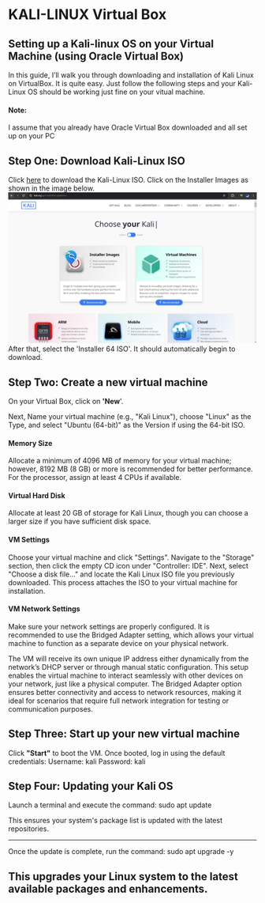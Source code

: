 <h1>KALI-LINUX Virtual Box</h1>


<h2>Setting up a Kali-linux OS on your Virtual Machine (using Oracle Virtual Box)</h2>
In this guide, I’ll walk you through downloading and installation of Kali Linux on VirtualBox. It is quite easy. Just follow the following steps and your Kali-Linux OS should be working just fine on your vitual machine.
<h4> Note: </h4> I assume that you already have Oracle Virtual Box downloaded and all set up on your PC

<h2>Step One: Download Kali-Linux ISO </h2>
Click <a href="https://www.kali.org/get-kali/#kali-platforms">here</a>  to download the Kali-Linux ISO. Click on the Installer Images as shown in the image below.

<img src = "Folder/kali 1.png">
After that, select the 'Installer 64 ISO'. It should automatically begin to download.


<h2>Step Two: Create a new virtual machine</h2>
On your Virtual Box, click on <b>'New</b>'.

Next, Name your virtual machine (e.g., "Kali Linux"), choose "Linux" as the Type, and select "Ubuntu (64-bit)" as the Version if using the 64-bit ISO.

<h4>Memory Size</h4>
Allocate a minimum of 4096 MB of memory for your virtual machine; however, 8192 MB (8 GB) or more is recommended for better performance. For the processor, assign at least 4 CPUs if available.

<h4>Virtual Hard Disk</h4>
Allocate at least 20 GB of storage for Kali Linux, though you can choose a larger size if you have sufficient disk space.

<h4>VM Settings</h4>
Choose your virtual machine and click "Settings". Navigate to the "Storage" section, then click the empty CD icon under "Controller: IDE". Next, select "Choose a disk file..." and locate the Kali Linux ISO file you previously downloaded. This process attaches the ISO to your virtual machine for installation.

<h4>VM Network Settings </h4>
Make sure your network settings are properly configured. It is recommended to use the Bridged Adapter setting, which allows your virtual machine to function as a separate device on your physical network.

The VM will receive its own unique IP address either dynamically from the network’s DHCP server or through manual static configuration. This setup enables the virtual machine to interact seamlessly with other devices on your network, just like a physical computer. The Bridged Adapter option ensures better connectivity and access to network resources, making it ideal for scenarios that require full network integration for testing or communication purposes.


<h2>Step Three: Start up your new virtual machine</h2>
Click <b>"Start"</b> to boot the VM. Once booted, log in using the default credentials:
Username: kali
Password: kali

<h2>Step Four: Updating your Kali OS</h2>
Launch a terminal and execute the command:
sudo apt update

This ensures your system's package list is updated with the latest repositories.

-----
Once the update is complete, run the command:
sudo apt upgrade -y

This upgrades your Linux system to the latest available packages and enhancements.
-
